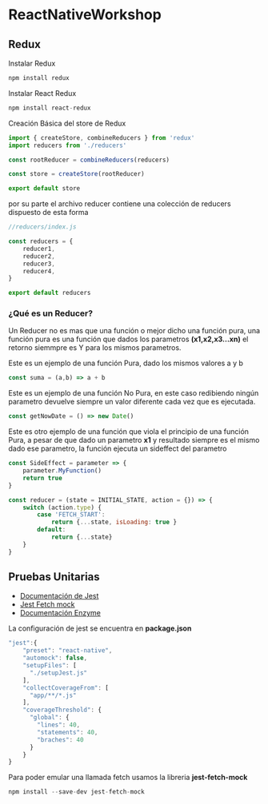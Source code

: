 # ReactNativeWorkshop

## Redux

Instalar Redux
```javascript
npm install redux
```

Instalar React Redux
```javascript
npm install react-redux
```


Creación Básica del store de Redux
```javascript
import { createStore, combineReducers } from 'redux'
import reducers from './reducers'

const rootReducer = combineReducers(reducers)

const store = createStore(rootReducer)

export default store
```

por su parte el archivo reducer contiene una colección de reducers dispuesto de esta forma

```javascript
//reducers/index.js

const reducers = {
    reducer1,
    reducer2,
    reducer3,
    reducer4,
}

export default reducers

```


### ¿Qué es un Reducer?

Un Reducer no es mas que una función o mejor dicho una función pura, una función pura es una función que dados los parametros **(x1,x2,x3...xn)** el retorno siemmpre es Y para los mismos parametros.

Este es un ejemplo de una función Pura, dado los mismos valores a y b
```javascript
const suma = (a,b) => a + b
```

Este es un ejemplo de una función No Pura, en este caso redibiendo  ningún parametro devuelve siempre un valor diferente cada vez que es ejecutada.

```javascript
const getNowDate = () => new Date()
```

Este es otro ejemplo de una función que viola el principio de una función Pura, a pesar de que dado un parametro **x1** y resultado siempre es el mismo dado ese parametro, la función ejecuta un sideffect del parametro

```javascript
const SideEffect = parameter => {
    parameter.MyFunction()
    return true
}
```

```javascript
const reducer = (state = INITIAL_STATE, action = {}) => {
    switch (action.type) {
        case 'FETCH_START':
            return {...state, isLoading: true }
        default:
            return {...state}
    }
}

```


## Pruebas Unitarias


- [Documentación de Jest](https://jestjs.io/docs/en/getting-started)
- [Jest Fetch mock](https://www.npmjs.com/package/jest-fetch-mock)
- [Documentación Enzyme](https://enzymejs.github.io/enzyme/)

La configuración de jest se encuentra en **package.json**

```javascript
"jest":{
    "preset": "react-native",
    "automock": false,
    "setupFiles": [
      "./setupJest.js"
    ],
    "collectCoverageFrom": [
      "app/**/*.js"
    ],
    "coverageThreshold": {
      "global": {
        "lines": 40,
        "statements": 40,
        "braches": 40
      }
    }
}
```

Para poder emular una llamada fetch usamos la libreria **jest-fetch-mock**

```javascript
npm install --save-dev jest-fetch-mock
```